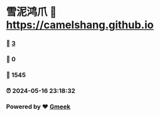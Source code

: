 # 雪泥鸿爪 :link: https://camelshang.github.io 
### :page_facing_up: [3](https://camelshang.github.io/tag.html) 
### :speech_balloon: 0 
### :hibiscus: 1545 
### :alarm_clock: 2024-05-16 23:18:32 
### Powered by :heart: [Gmeek](https://github.com/Meekdai/Gmeek)

